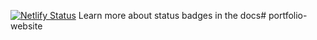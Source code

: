 [![Netlify Status](https://api.netlify.com/api/v1/badges/7707824f-8796-49f0-bb16-b424096bed96/deploy-status)](https://app.netlify.com/sites/sourav90/deploys)
Learn more about status badges in the docs# portfolio-website
